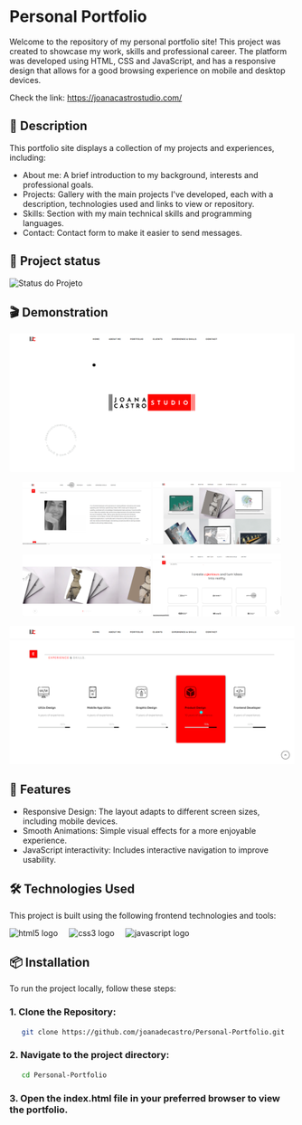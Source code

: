 # Personal Portfolio

Welcome to the repository of my personal portfolio site! This project was created to showcase my work, skills and professional career. The platform was developed using HTML, CSS and JavaScript, and has a responsive design that allows for a good browsing experience on mobile and desktop devices.

Check the link:  https://joanacastrostudio.com/


## 📄 Description 
This portfolio site displays a collection of my projects and experiences, including:
- About me: A brief introduction to my background, interests and professional goals.
- Projects: Gallery with the main projects I've developed, each with a description, technologies used and links to view or repository.
- Skills: Section with my main technical skills and programming languages.
- Contact: Contact form to make it easier to send messages.


## 🚧 Project status

![Status do Projeto](https://img.shields.io/badge/status-concluido%20-midigreen)


## 🎬 Demonstration

<p align="center">
  <img src="https://github.com/joanadecastro/Personal-Portfolio/blob/main/assets/imgs/cap1.png" alt="Imagem 1" >
</p>

<p align="center">
    <img src="https://github.com/joanadecastro/Personal-Portfolio/blob/main/assets/imgs/cap6.png" alt="Imagem 2" width="45%">
  <img src="https://github.com/joanadecastro/Personal-Portfolio/blob/main/assets/imgs/cap2.png" alt="Imagem 1" width="45%">
</p>

<p align="center">
    <img src="https://github.com/joanadecastro/Personal-Portfolio/blob/main/assets/imgs/cap3.png" alt="Imagem 2" width="45%">
  <img src="https://github.com/joanadecastro/Personal-Portfolio/blob/main/assets/imgs/cap4.png" alt="Imagem 1" width="45%">
</p>

<p align="center">
<img src="https://github.com/joanadecastro/Personal-Portfolio/blob/main/assets/imgs/cap5.png" alt="Imagem 2">
</p>



## 🚀 Features

- Responsive Design: The layout adapts to different screen sizes, including mobile devices.
- Smooth Animations: Simple visual effects for a more enjoyable experience.
- JavaScript interactivity: Includes interactive navigation to improve usability.

## 🛠️ Technologies Used

This project is built using the following frontend technologies and tools:

<div align="left">
  <img src="https://cdn.jsdelivr.net/gh/devicons/devicon/icons/html5/html5-original.svg" height="60" alt="html5 logo"  />
  <img width="12" />
  <img src="https://cdn.jsdelivr.net/gh/devicons/devicon/icons/css3/css3-original.svg" height="60" alt="css3 logo"  />
  <img width="12" />
  <img src="https://cdn.jsdelivr.net/gh/devicons/devicon/icons/javascript/javascript-original.svg" height="60" alt="javascript logo"  />
  <img width="12" />

</div>


## 📦 Installation

To run the project locally, follow these steps:

### 1. Clone the Repository:
```bash
   git clone https://github.com/joanadecastro/Personal-Portfolio.git
```

### 2. Navigate to the project directory:
```bash
   cd Personal-Portfolio
```

### 3. Open the index.html file in your preferred browser to view the portfolio.




